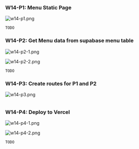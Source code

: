 ### W14-P1: Menu Static Page
 
![w14-p1.png](TODO)
 
```
TODO
```

### W14-P2: Get Menu data from supabase menu table
 
![w14-p2-1.png](TODO)
 
![w14-p2-2.png](TODO)
 
```
TODO
```

### W14-P3: Create routes for P1 and P2
 
![w14-p3.png](TODO)
 
```

```

### W14-P4: Deploy to Vercel
 
![w14-p4-1.png](TODO)
 
![w14-p4-2.png](TODO)
 
```
TODO
```